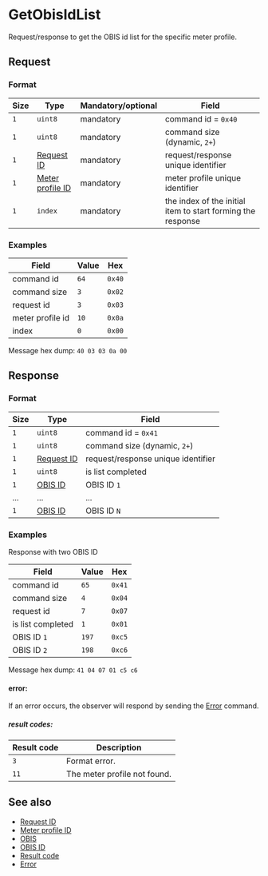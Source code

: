 # GetObisIdList

Request/response to get the OBIS id list for the specific meter profile.

## Request

### Format

| Size | Type                                             | Mandatory/optional | Field                                                       |
| ---- | ------------------------------------------------ | ------------------ | ----------------------------------------------------------- |
| `1`  | `uint8`                                          | mandatory          | command id = `0x40`                                         |
| `1`  | `uint8`                                          | mandatory          | command size (dynamic, `2+`)                                |
| `1`  | [Request ID](../types.md#request-id)             | mandatory          | request/response unique identifier                          |
| `1`  | [Meter profile ID](../types.md#meter-profile-id) | mandatory          | meter profile unique identifier                             |
| `1`  | `index`                                          | mandatory          | the index of the initial item to start forming the response |


### Examples

| Field            | Value | Hex    |
| ---------------- | ----- | ------ |
| command id       | `64`  | `0x40` |
| command size     | `3`   | `0x02` |
| request id       | `3`   | `0x03` |
| meter profile id | `10`  | `0x0a` |
| index            | `0`   | `0x00` |

Message hex dump: `40 03 03 0a 00`


## Response

### Format

| Size | Type                                 | Field                              |
| ---- | ------------------------------------ | ---------------------------------- |
| `1`  | `uint8`                              | command id = `0x41`                |
| `1`  | `uint8`                              | command size (dynamic, `2+`)       |
| `1`  | [Request ID](../types.md#request-id) | request/response unique identifier |
| `1`  | `uint8`                              | is list completed                  |
| `1`  | [OBIS ID](../types.md#obis-id)       | OBIS ID `1`                        |
| ...  | ...                                  | ...                                |
| `1`  | [OBIS ID](../types.md#obis-id)       | OBIS ID `N`                        |



### Examples

Response with two OBIS ID

| Field             | Value | Hex    |
| ----------------- | ----- | ------ |
| command id        | `65`  | `0x41` |
| command size      | `4`   | `0x04` |
| request id        | `7`   | `0x07` |
| is list completed | `1`   | `0x01` |
| OBIS ID `1`       | `197` | `0xc5` |
| OBIS ID `2`       | `198` | `0xc6` |

Message hex dump: `41 04 07 01 c5 c6`

#### error:

If an error occurs, the observer will respond by sending the [Error](./uplink/Error.md) command.

##### result codes:

| Result code | Description                  |
| ----------- | ---------------------------- |
| `3`         | Format error.                |
| `11`        | The meter profile not found. |

## See also

* [Request ID](../types.md#request-id)
* [Meter profile ID](../types.md#meter-profile-id)
* [OBIS](../types.md#obis)
* [OBIS ID](../types.md#obis-id)
* [Result code](../types.md#result-code)
* [Error](./uplink/Error.md)
